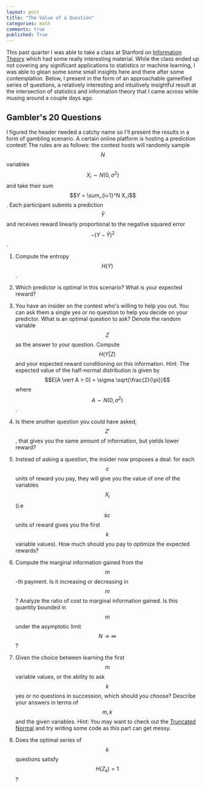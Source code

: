 ```yaml
---
layout: post
title: "The Value of a Question"
categories: math
comments: true
published: True 
---
```




This past quarter I was able to take a class at Stanford on [Information Theory](http://web.stanford.edu/class/ee276/outline.html) which had some really interesting material. While the class ended up not covering any significant applications to statistics or machine learning, I was able to glean some some small insights here and there after some contemplation. Below, I present in the form of an approachable gameified series of questions, a relatively interesting and intuitively insightful result at the intersection of statistics and information theory that I came across while musing around a couple days ago.


## Gambler's 20 Questions

I figured the header needed a catchy name so I'll present the results in a form of gambling scenario. A certain online platform is hosting a prediction contest! The rules are as follows: the contest hosts will randomly sample $$N$$ variables $$X_i \sim N(0, \sigma^2)$$ and take their sum $$Y = \sum_{i=1}^N X_i$$. Each participant submits a prediction $$\hat{Y}$$ and receives reward linearly proportional to the negative squared error $$-(Y-\hat{Y})^2$$.

1. Compute the entropy $$H(Y)$$. 
    
    
2. Which predictor is optimal in this scenario? What is your expected reward?
    
    
3. You have an insider on the contest who's willing to help you out. You can ask them a single yes or no question to help you decide on your predictor. What is an optimal question to ask? Denote the random variable $$Z$$ as the answer to your question. Compute $$H(Y\vert Z)$$ and your expected reward conditioning on this information. Hint: The expected value of the half-normal distribution is given by $$E[A \vert A > 0] = \sigma \sqrt{\frac{2}{\pi}}$$ where $$A\sim N(0, \sigma^2)$$.
    
    
4. Is there another question you could have asked, $$Z'$$, that gives you the same amount of information, but yields lower reward?
    
    
5. Instead of asking a question, the insider now proposes a deal: for each $$c$$ units of reward you pay, they will give you the value of one of the variables $$X_i$$ (i.e $$kc$$ units of reward gives you the first $$k$$ variable values). How much should you pay to optimize the expected rewards?
    
    
6. Compute the marginal information gained from the $$m$$-th payment. Is it increasing or decreasing in $$m$$? Analyze the ratio of cost to marginal information gained. Is this quantity bounded in $$m$$ under the asymptotic limit $$N\to \infty$$? 
    
    
7. Given the choice between learning the first $$m$$ variable values, or the ability to ask $$k$$ yes or no questions in succession, which should you choose? Describe your answers in terms of $$m,k$$ and the given variables. Hint: You may want to check out the [Truncated Normal](https://en.wikipedia.org/wiki/Truncated_normal_distribution) and try writing some code as this part can get messy.

8. Does the optimal series of $$k$$ questions satisfy $$H(Z_k) = 1$$?
